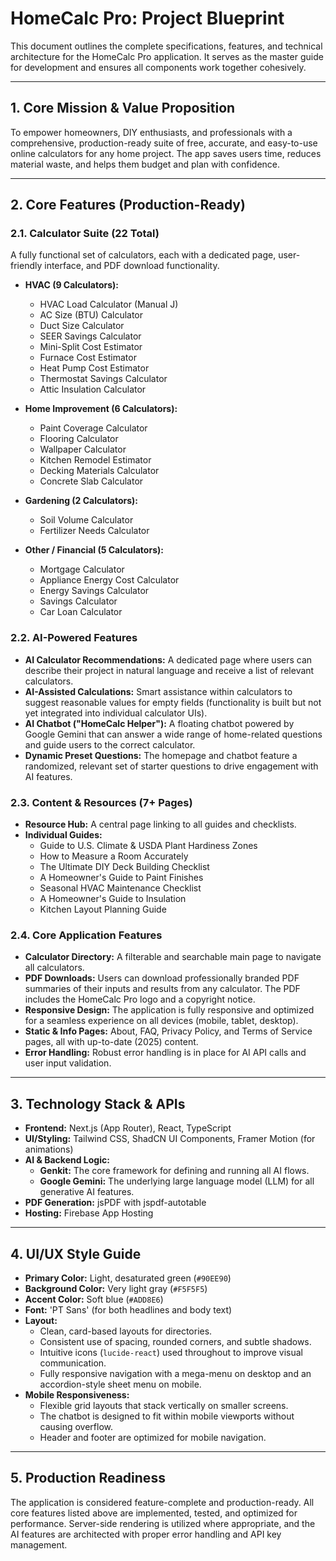 # HomeCalc Pro: Project Blueprint

This document outlines the complete specifications, features, and technical architecture for the HomeCalc Pro application. It serves as the master guide for development and ensures all components work together cohesively.

---

## 1. Core Mission & Value Proposition

To empower homeowners, DIY enthusiasts, and professionals with a comprehensive, production-ready suite of free, accurate, and easy-to-use online calculators for any home project. The app saves users time, reduces material waste, and helps them budget and plan with confidence.

---

## 2. Core Features (Production-Ready)

### 2.1. Calculator Suite (22 Total)
A fully functional set of calculators, each with a dedicated page, user-friendly interface, and PDF download functionality.

-   **HVAC (9 Calculators):**
    -   HVAC Load Calculator (Manual J)
    -   AC Size (BTU) Calculator
    -   Duct Size Calculator
    -   SEER Savings Calculator
    -   Mini-Split Cost Estimator
    -   Furnace Cost Estimator
    -   Heat Pump Cost Estimator
    -   Thermostat Savings Calculator
    -   Attic Insulation Calculator

-   **Home Improvement (6 Calculators):**
    -   Paint Coverage Calculator
    -   Flooring Calculator
    -   Wallpaper Calculator
    -   Kitchen Remodel Estimator
    -   Decking Materials Calculator
    -   Concrete Slab Calculator

-   **Gardening (2 Calculators):**
    -   Soil Volume Calculator
    -   Fertilizer Needs Calculator

-   **Other / Financial (5 Calculators):**
    -   Mortgage Calculator
    -   Appliance Energy Cost Calculator
    -   Energy Savings Calculator
    -   Savings Calculator
    -   Car Loan Calculator

### 2.2. AI-Powered Features
-   **AI Calculator Recommendations:** A dedicated page where users can describe their project in natural language and receive a list of relevant calculators.
-   **AI-Assisted Calculations:** Smart assistance within calculators to suggest reasonable values for empty fields (functionality is built but not yet integrated into individual calculator UIs).
-   **AI Chatbot ("HomeCalc Helper"):** A floating chatbot powered by Google Gemini that can answer a wide range of home-related questions and guide users to the correct calculator.
-   **Dynamic Preset Questions:** The homepage and chatbot feature a randomized, relevant set of starter questions to drive engagement with AI features.

### 2.3. Content & Resources (7+ Pages)
-   **Resource Hub:** A central page linking to all guides and checklists.
-   **Individual Guides:**
    -   Guide to U.S. Climate & USDA Plant Hardiness Zones
    -   How to Measure a Room Accurately
    -   The Ultimate DIY Deck Building Checklist
    -   A Homeowner's Guide to Paint Finishes
    -   Seasonal HVAC Maintenance Checklist
    -   A Homeowner's Guide to Insulation
    -   Kitchen Layout Planning Guide

### 2.4. Core Application Features
-   **Calculator Directory:** A filterable and searchable main page to navigate all calculators.
-   **PDF Downloads:** Users can download professionally branded PDF summaries of their inputs and results from any calculator. The PDF includes the HomeCalc Pro logo and a copyright notice.
-   **Responsive Design:** The application is fully responsive and optimized for a seamless experience on all devices (mobile, tablet, desktop).
-   **Static & Info Pages:** About, FAQ, Privacy Policy, and Terms of Service pages, all with up-to-date (2025) content.
-   **Error Handling:** Robust error handling is in place for AI API calls and user input validation.

---

## 3. Technology Stack & APIs

-   **Frontend:** Next.js (App Router), React, TypeScript
-   **UI/Styling:** Tailwind CSS, ShadCN UI Components, Framer Motion (for animations)
-   **AI & Backend Logic:**
    -   **Genkit:** The core framework for defining and running all AI flows.
    -   **Google Gemini:** The underlying large language model (LLM) for all generative AI features.
-   **PDF Generation:** jsPDF with jspdf-autotable
-   **Hosting:** Firebase App Hosting

---

## 4. UI/UX Style Guide

-   **Primary Color:** Light, desaturated green (`#90EE90`)
-   **Background Color:** Very light gray (`#F5F5F5`)
-   **Accent Color:** Soft blue (`#ADD8E6`)
-   **Font:** 'PT Sans' (for both headlines and body text)
-   **Layout:**
    -   Clean, card-based layouts for directories.
    -   Consistent use of spacing, rounded corners, and subtle shadows.
    -   Intuitive icons (`lucide-react`) used throughout to improve visual communication.
    -   Fully responsive navigation with a mega-menu on desktop and an accordion-style sheet menu on mobile.
-   **Mobile Responsiveness:**
    -   Flexible grid layouts that stack vertically on smaller screens.
    -   The chatbot is designed to fit within mobile viewports without causing overflow.
    -   Header and footer are optimized for mobile navigation.

---

## 5. Production Readiness

The application is considered feature-complete and production-ready. All core features listed above are implemented, tested, and optimized for performance. Server-side rendering is utilized where appropriate, and the AI features are architected with proper error handling and API key management.
